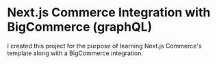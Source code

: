 
# Next.js Commerce Integration with BigCommerce (graphQL)

I created this project for the purpose of learning Next.js Commerce's template along with a BigCommerce integration.
